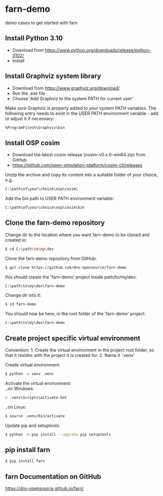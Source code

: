 # farn-demo
demo cases to get started with farn


## Install Python 3.10

* Download from https://www.python.org/downloads/release/python-3102/
* Install

## Install Graphviz system library

* Download from https://www.graphviz.org/download/
* Run the .exe file
* Choose 'Add Graphviz to the system PATH for current user'

Make sure Graphviz is properly added to your system PATH variables.
The following entry needs to exist in the USER PATH environment variable - add or adjust it if necessary:

~~~sh
%ProgramFiles%\Graphviz\bin
~~~


## Install OSP cosim

* Download the latest cosim release (cosim-v0.x.0-win64.zip) from GitHub
* https://github.com/open-simulation-platform/cosim-cli/releases

Unzip the archive and copy its content into a suitable folder of your choice, e.g.
~~~sh
C:\path\of\your\choice\osp\cosim\
~~~

Add the bin path to USER PATH environment variable:
~~~sh
C:\path\of\your\choice\osp\cosim\bin
~~~


## Clone the farn-demo repository

Change dir to the location where you want farn-demo to be cloned and created in:
~~~sh
$ cd C:\path\to\my\dev
~~~

Clone the farn-demo repository from GitHub:
~~~sh
$ git clone https://github.com/dnv-opensource/farn-demo
~~~

this should create the 'farn-demo' project inside path/to/my/dev:
~~~sh
C:\path\to\my\dev\farn-demo
~~~

Change dir into it:
~~~sh
$ cd farn-demo
~~~

You should now be here, in the root folder of the 'farn-demo' project:
~~~sh
C:\path\to\my\dev\farn-demo
~~~


## Create project specific virtual environment

Convention:
	1. Create the virtual environment in the project root folder, so that it resides with the project it is created for.
	2. Name it '.venv'

Create virtual environment:
~~~sh
$ python -m venv .venv
~~~

Activate the virtual environment: <br>
..on Windows:
~~~sh
> .venv\Scripts\activate.bat
~~~
..on Linux:
~~~sh
$ source .venv/bin/activate
~~~

Update pip and setuptools:
~~~sh
$ python -m pip install --upgrade pip setuptools
~~~


## pip install farn

~~~sh
$ pip install farn
~~~


## farn Documentation on GitHub

https://dnv-opensource.github.io/farn/
